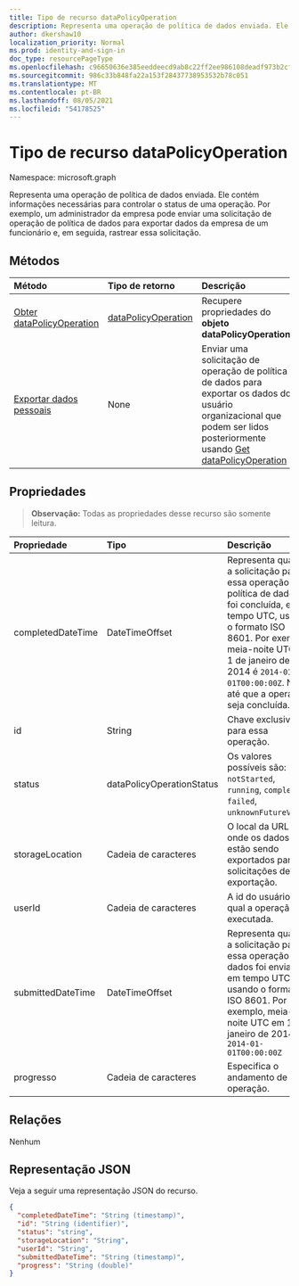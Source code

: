 ```yaml
---
title: Tipo de recurso dataPolicyOperation
description: Representa uma operação de política de dados enviada. Ele contém informações necessárias para controlar o status de uma operação. Por exemplo, um administrador da empresa pode enviar uma solicitação de operação de política de dados para exportar dados da empresa de um funcionário e, em seguida, rastrear essa solicitação.
author: dkershaw10
localization_priority: Normal
ms.prod: identity-and-sign-in
doc_type: resourcePageType
ms.openlocfilehash: c96650636e385eeddeecd9ab8c22ff2ee986108deadf973b2cfed9973134c6a2
ms.sourcegitcommit: 986c33b848fa22a153f28437738953532b78c051
ms.translationtype: MT
ms.contentlocale: pt-BR
ms.lasthandoff: 08/05/2021
ms.locfileid: "54178525"
---
```

# <a name="datapolicyoperation-resource-type"></a>Tipo de recurso dataPolicyOperation

Namespace: microsoft.graph

Representa uma operação de política de dados enviada. Ele contém informações necessárias para controlar o status de uma operação. Por exemplo, um administrador da empresa pode enviar uma solicitação de operação de política de dados para exportar dados da empresa de um funcionário e, em seguida, rastrear essa solicitação.

## <a name="methods"></a>Métodos

| Método           | Tipo de retorno    |Descrição|
|:---------------|:--------|:----------|
|[Obter dataPolicyOperation](../api/datapolicyoperation-get.md) | [dataPolicyOperation](datapolicyoperation.md) |Recupere propriedades do **objeto dataPolicyOperation.**|
|[Exportar dados pessoais](../api/user-exportpersonaldata.md) | None |Enviar uma solicitação de operação de política de dados para exportar os dados do usuário organizacional que podem ser lidos posteriormente usando [Get dataPolicyOperation](../api/datapolicyoperation-get.md)|

## <a name="properties"></a>Propriedades

> **Observação:** Todas as propriedades desse recurso são somente leitura.

| Propriedade     | Tipo   |Descrição|
|:---------------|:--------|:----------|
|completedDateTime|DateTimeOffset|Representa quando a solicitação para essa operação de política de dados foi concluída, em tempo UTC, usando o formato ISO 8601. Por exemplo, meia-noite UTC em 1 de janeiro de 2014 é `2014-01-01T00:00:00Z`. Nulo até que a operação seja concluída.|
|id|String| Chave exclusiva para essa operação. |
|status|dataPolicyOperationStatus| Os valores possíveis são: `notStarted`, `running`, `complete`, `failed`, `unknownFutureValue`.|
|storageLocation|Cadeia de caracteres|O local da URL para onde os dados estão sendo exportados para solicitações de exportação.|
|userId|Cadeia de caracteres|A id do usuário no qual a operação é executada.|
|submittedDateTime|DateTimeOffset|Representa quando a solicitação para essa operação de dados foi enviada, em tempo UTC, usando o formato ISO 8601. Por exemplo, meia-noite UTC em 1 de janeiro de 2014 é `2014-01-01T00:00:00Z`|
|progresso|Cadeia de caracteres|Especifica o andamento de uma operação.|

## <a name="relationships"></a>Relações
Nenhum


## <a name="json-representation"></a>Representação JSON

Veja a seguir uma representação JSON do recurso.

<!-- {
  "blockType": "resource",
  "optionalProperties": [

  ],
  "@odata.type": "microsoft.graph.dataPolicyOperation"
}-->

```json
{
  "completedDateTime": "String (timestamp)",
  "id": "String (identifier)",
  "status": "string",
  "storageLocation": "String",
  "userId": "String",
  "submittedDateTime": "String (timestamp)", 
  "progress": "String (double)"
}

```

<!-- uuid: 8fcb5dbc-d5aa-4681-8e31-b001d5168d79
2015-10-25 14:57:30 UTC -->
<!-- {
  "type": "#page.annotation",
  "description": "dataPolicyOperation resource",
  "keywords": "",
  "section": "documentation",
  "tocPath": ""
}-->

